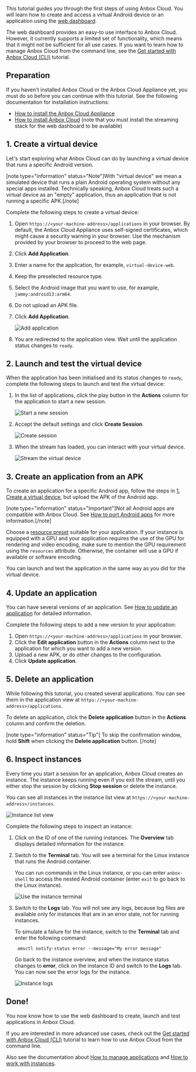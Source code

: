 This tutorial guides you through the first steps of using Anbox Cloud. You will learn how to create and access a virtual Android device or an application using the [web dashboard](https://discourse.ubuntu.com/t/web-dashboard/20871).

The web dashboard provides an easy-to use interface to Anbox Cloud. However, it currently supports a limited set of functionality, which means that it might not be sufficient for all use cases. If you want to learn how to manage Anbox Cloud from the command line, see the [Get started with Anbox Cloud (CLI)](https://discourse.ubuntu.com/t/getting-started/17756) tutorial.

## Preparation
If you haven't installed Anbox Cloud or the Anbox Cloud Appliance yet, you must do so before you can continue with this tutorial. See the following documentation for installation instructions:

- [How to install the Anbox Cloud Appliance](https://discourse.ubuntu.com/t/how-to-install-the-anbox-cloud-appliance/29702)
- [How to install Anbox Cloud](https://discourse.ubuntu.com/t/install-anbox-cloud/24336) (note that you must install the streaming stack for the web dashboard to be available)

<a name="virtual-device"></a>
## 1. Create a virtual device

Let's start exploring what Anbox Cloud can do by launching a virtual device that runs a specific Android version.

[note type="information" status="Note"]With "virtual device" we mean a simulated device that runs a plain Android operating system without any special apps installed. Technically speaking, Anbox Cloud treats such a virtual device as an "empty" application, thus an application that is not running a specific APK.[/note]

Complete the following steps to create a virtual device:

1. Open `https://<your-machine-address>/applications` in your browser. By default, the Anbox Cloud Appliance uses self-signed certificates, which might cause a security warning in your browser. Use the mechanism provided by your browser to proceed to the web page.
2. Click **Add Application**.
3. Enter a name for the application, for example, `virtual-device-web`.
4. Keep the preselected resource type.
5. Select the Android image that you want to use, for example, `jammy:android13:arm64`.
6. Do not upload an APK file.
7. Click **Add Application**.

   ![Add application](https://assets.ubuntu.com/v1/7cb08440-add-application.png)
8. You are redirected to the application view. Wait until the application status changes to `ready`.

## 2. Launch and test the virtual device

When the application has been initialised and its status changes to `ready`, complete the following steps to launch and test the virtual device:

1. In the list of applications, click the play button in the **Actions** column for the application to start a new session.

   ![Start a new session](https://assets.ubuntu.com/v1/7f1553f5-start-new-session.png)
2. Accept the default settings and click **Create Session**.

   ![Create session](https://assets.ubuntu.com/v1/11ee7ef4-create-session.png)
3. When the stream has loaded, you can interact with your virtual device.

   ![Stream the virtual device](https://assets.ubuntu.com/v1/9d9ba326-interact-virtual-device.png)

## 3. Create an application from an APK

To create an application for a specific Android app, follow the steps in [1. Create a virtual device](#virtual-device), but upload the APK of the Android app.

[note type="information" status="Important"]Not all Android apps are compatible with Anbox Cloud. See [How to port Android apps](https://discourse.ubuntu.com/t/port-android-apps/17776) for more information.[/note]

Choose a [resource preset](https://discourse.ubuntu.com/t/application-manifest/24197#resources) suitable for your application. If your instance is equipped with a GPU and your application requires the use of the GPU for rendering and video encoding, make sure to mention the GPU requirement using the `resources` attribute. Otherwise, the container will use a GPU if available or software encoding.

You can launch and test the application in the same way as you did for the virtual device.

## 4. Update an application

You can have several versions of an application. See [How to update an application](https://discourse.ubuntu.com/t/update-an-application/24201) for detailed information.

Complete the following steps to add a new version to your application:

1. Open `https://<your-machine-address>/applications` in your browser.
2. Click the **Edit application** button  in the **Actions** column next to the application for which you want to add a new version.
3. Upload a new APK, or do other changes to the configuration.
4. Click **Update application**.

## 5. Delete an application

While following this tutorial, you created several applications. You can see them in the application view at `https://<your-machine-address>/applications`.

To delete an application, click the **Delete application** button in the **Actions** column and confirm the deletion.

[note type="information" status="Tip"]
To skip the confirmation window, hold **Shift** when clicking the **Delete application** button.
[/note]

## 6. Inspect instances

Every time you start a session for an application, Anbox Cloud creates an instance. The instance keeps running even if you exit the stream, until you either stop the session by clicking **Stop session** or delete the instance.

You can see all instances in the instance list view at `https://<your-machine-address>/instances`.

![Instance list view](https://assets.ubuntu.com/v1/57063a40-instance_list.png)

Complete the following steps to inspect an instance:

1. Click on the ID of one of the running instances. The **Overview** tab displays detailed information for the instance.
1. Switch to the **Terminal** tab. You will see a terminal for the Linux instance that runs the Android container.

   You can run commands in the Linux instance, or you can enter `anbox-shell` to access the nested Android container (enter `exit` to go back to the Linux instance).

   ![Use the instance terminal](https://assets.ubuntu.com/v1/bc5ad728-instance_terminal.png)
1. Switch to the **Logs** tab. You will not see any logs, because log files are available only for instances that are in an error state, not for running instances.

   To simulate a failure for the instance, switch to the **Terminal** tab and enter the following command:

        amsctl notify-status error --message="My error message"

   Go back to the instance overview, and when the instance status changes to **error**, click on the instance ID and switch to the **Logs** tab. You can now see the error logs for the instance.

   ![Instance logs](https://assets.ubuntu.com/v1/7004a76a-instance_logs.png)

## Done!

You now know how to use the web dashboard to create, launch and test applications in Anbox Cloud.

If you are interested in more advanced use cases, check out the [Get started with Anbox Cloud (CLI)](https://discourse.ubuntu.com/t/getting-started/17756) tutorial to learn how to use Anbox Cloud from the command line.

Also see the documentation about [How to manage applications](https://discourse.ubuntu.com/t/manage-applications/24333) and [How to work with instances](https://discourse.ubuntu.com/t/24335).
